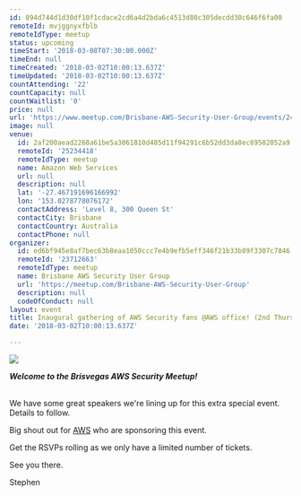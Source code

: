 ```yaml
---
id: 894d744d1d30df10f1cdace2cd6a4d2bda6c4513d80c305decdd30c646f6fa00
remoteId: mvjggnyxfblb
remoteIdType: meetup
status: upcoming
timeStart: '2018-03-08T07:30:00.000Z'
timeEnd: null
timeCreated: '2018-03-02T10:00:13.637Z'
timeUpdated: '2018-03-02T10:00:13.637Z'
countAttending: '22'
countCapacity: null
countWaitlist: '0'
price: null
url: 'https://www.meetup.com/Brisbane-AWS-Security-User-Group/events/247609998/'
image: null
venue:
  id: 2af200aead2268a61be5a3061810d485d11f94291c6b52dd3da8ec89582052a9
  remoteId: '25234418'
  remoteIdType: meetup
  name: Amazon Web Services
  url: null
  description: null
  lat: '-27.467191696166992'
  lon: '153.0278778076172'
  contactAddress: 'Level 8, 300 Queen St'
  contactCity: Brisbane
  contactCountry: Australia
  contactPhone: null
organizer:
  id: ed6bf945e8af7bec63b8eaa1050ccc7e4b9efb5eff346f21b33b89f3307c7846
  remoteId: '23712663'
  remoteIdType: meetup
  name: Brisbane AWS Security User Group
  url: 'https://meetup.com/Brisbane-AWS-Security-User-Group'
  description: null
  codeOfConduct: null
layout: event
title: Inaugural gathering of AWS Security fans @AWS office! (2nd Thursday)
date: '2018-03-02T10:00:13.637Z'

---
```

<p><img src="https://secure.meetupstatic.com/photos/event/4/4/8/2/600_461597538.jpeg" /></p> <p><b><i>Welcome to the Brisvegas AWS Security Meetup!</i></b></p> <p><br/>We have some great speakers we're lining up for this extra special event. Details to follow.</p> <p>Big shout out for <a href="https://aws.amazon.com/">AWS</a> who are sponsoring this event.</p> <p>Get the RSVPs rolling as we only have a limited number of tickets.</p> <p>See you there.</p> <p>Stephen</p>
